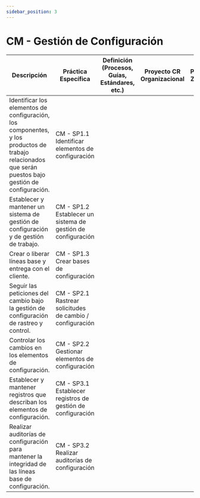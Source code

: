 ```yaml
---
sidebar_position: 3
---
```


# CM - Gestión de Configuración

| Descripción                                                                                                   | Práctica Específica                                                   | Definición (Procesos, Guías, Estándares, etc.) | Proyecto CR Organizacional | Proyecto Zeitgeist | Proyecto Departamental |
|--------------------------------------------------------------------------------------------------------------|-----------------------------------------------------------------------|------------------------------------------------|--------------------------|--------------------|------------------------|
| Identificar los elementos de configuración, los componentes, y los productos de trabajo relacionados que serán puestos bajo gestión de configuración. | CM - SP1.1 Identificar elementos de configuración                     |                                                |                          |                    |                        |
| Establecer y mantener un sistema de gestión de configuración y de gestión de trabajo.                       | CM - SP1.2 Establecer un sistema de gestión de configuración          |                                                |                          |                    |                        |
| Crear o liberar líneas base y entrega con el cliente.                                                       | CM - SP1.3 Crear bases de configuración                               |                                                |                          |                    |                        |
| Seguir las peticiones del cambio bajo la gestión de configuración de rastreo y control.                     | CM - SP2.1 Rastrear solicitudes de cambio / configuración             |                                                |                          |                    |                        |
| Controlar los cambios en los elementos de configuración.                                                    | CM - SP2.2 Gestionar elementos de configuración                       |                                                |                          |                    |                        |
| Establecer y mantener registros que describan los elementos de configuración.                               | CM - SP3.1 Establecer registros de gestión de configuración           |                                                |                          |                    |                        |
| Realizar auditorías de configuración para mantener la integridad de las líneas base de configuración.       | CM - SP3.2 Realizar auditorías de configuración                       |                                                |                          |                    |                        |
